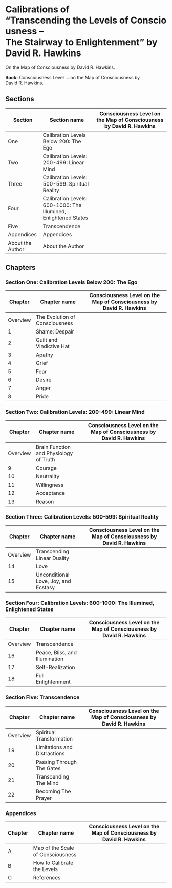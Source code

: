 # Calibrations of “Transcending&nbsp;the&nbsp;Levels&nbsp;of&nbsp;Consciousness – The&nbsp;Stairway&nbsp;to&nbsp;Enlightenment” by David&nbsp;R.&nbsp;Hawkins

On the Map of Consciousness by David R. Hawkins.

**Book:** Consciousness&nbsp;Level&nbsp;… on the Map&nbsp;of&nbsp;Consciousness by David&nbsp;R.&nbsp;Hawkins.

## Sections

Section    | Section name | Consciousness&nbsp;Level on the Map&nbsp;of&nbsp;Consciousness by David&nbsp;R.&nbsp;Hawkins
-----------|--------------|--------------------------------------------------------------------
One        | Calibration Levels Below 200: The Ego | 
Two        | Calibration Levels: 200-499: Linear Mind | 
Three      | Calibration Levels: 500-599: Spiritual Reality | 
Four       | Calibration Levels: 600-1000: The Illumined, Enlightened States | 
Five       | Transcendence | 
Appendices | Appendices | 
About the Author | About the Author | 

## Chapters

### Section One: Calibration Levels Below 200: The Ego

Chapter  | Chapter name | Consciousness&nbsp;Level on the Map&nbsp;of&nbsp;Consciousness by David&nbsp;R.&nbsp;Hawkins
---------|--------------|--------------------------------------------------------------------
Overview | The Evolution of Consciousness | 
1        | Shame: Despair | 
2        | Guilt and Vindictive Hat | 
3        | Apathy | 
4        | Grief | 
5        | Fear | 
6        | Desire | 
7        | Anger | 
8        | Pride | 

### Section Two: Calibration Levels: 200-499: Linear Mind

Chapter  | Chapter name | Consciousness&nbsp;Level on the Map&nbsp;of&nbsp;Consciousness by David&nbsp;R.&nbsp;Hawkins
---------|--------------|--------------------------------------------------------------------
Overview | Brain Function and Physiology of Truth | 
9        | Courage | 
10       | Neutrality | 
11       | Willingness | 
12       | Acceptance | 
13       | Reason | 

### Section Three: Calibration Levels: 500-599: Spiritual Reality

Chapter  | Chapter name | Consciousness&nbsp;Level on the Map&nbsp;of&nbsp;Consciousness by David&nbsp;R.&nbsp;Hawkins
---------|--------------|--------------------------------------------------------------------
Overview | Transcending Linear Duality | 
14       | Love | 
15       | Unconditional Love, Joy, and Ecstasy | 

### Section Four: Calibration Levels: 600-1000: The Illumined, Enlightened States

Chapter  | Chapter name | Consciousness&nbsp;Level on the Map&nbsp;of&nbsp;Consciousness by David&nbsp;R.&nbsp;Hawkins
---------|--------------|--------------------------------------------------------------------
Overview | Transcendence | 
16       | Peace, Bliss, and Illumination | 
17       | Self-Realization | 
18       | Full Enlightenment | 

### Section Five: Transcendence

Chapter  | Chapter name | Consciousness&nbsp;Level on the Map&nbsp;of&nbsp;Consciousness by David&nbsp;R.&nbsp;Hawkins
---------|--------------|--------------------------------------------------------------------
Overview | Spiritual Transformation | 
19       | Limitations and Distractions | 
20       | Passing Through The Gates | 
21       | Transcending The Mind | 
22       | Becoming The Prayer | 

### Appendices

Chapter  | Chapter name | Consciousness&nbsp;Level on the Map&nbsp;of&nbsp;Consciousness by David&nbsp;R.&nbsp;Hawkins
---------|--------------|--------------------------------------------------------------------
A        | Map of the Scale of Consciousness | 
B        | How to Calibrate the Levels | 
C        | References | 

